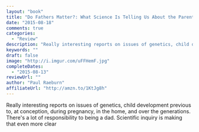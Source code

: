 ```yaml
---
layout: "book"
title: "Do Fathers Matter?: What Science Is Telling Us About the Parent We've Overlooked"
date: "2015-08-18"
comments: true
categories:
  - "Review"
description: "Really interesting reports on issues of genetics, child development previous to, at conception, during pregnancy, in the home, and over the generation"
keywords: ""
draft: false
image: "http://i.imgur.com/uFFHemF.jpg"
completeDates:
  - "2015-08-13"
reviewUrl: ""
author: "Paul Raeburn"
affiliateUrl: "http://amzn.to/1KtJg8h"
---
```


Really interesting reports on issues of genetics, child development previous to, at conception, during pregnancy, in the home, and over the generations.  There's a lot of responsibility to being a dad.  Scientific inquiry is making that even more clear
